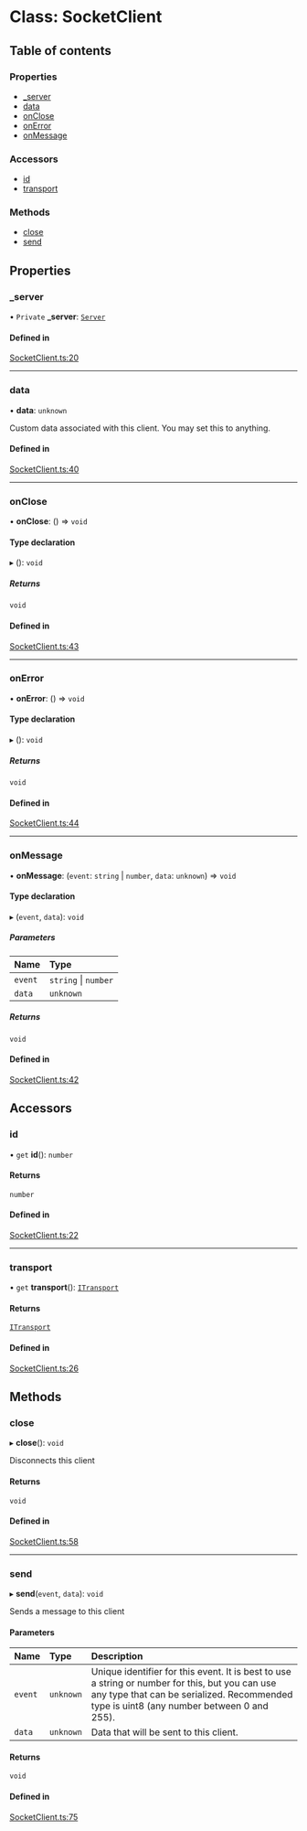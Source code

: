 # Class: SocketClient

## Table of contents

### Properties

- [\_server](SocketClient.md#_server)
- [data](SocketClient.md#data)
- [onClose](SocketClient.md#onclose)
- [onError](SocketClient.md#onerror)
- [onMessage](SocketClient.md#onmessage)

### Accessors

- [id](SocketClient.md#id)
- [transport](SocketClient.md#transport)

### Methods

- [close](SocketClient.md#close)
- [send](SocketClient.md#send)

## Properties

### \_server

• `Private` **\_server**: [`Server`](Server.md)

#### Defined in

[SocketClient.ts:20](https://github.com/tufcode/soketto-server/blob/1241b61/src/SocketClient.ts#L20)

___

### data

• **data**: `unknown`

Custom data associated with this client. You may set this to
anything.

#### Defined in

[SocketClient.ts:40](https://github.com/tufcode/soketto-server/blob/1241b61/src/SocketClient.ts#L40)

___

### onClose

• **onClose**: () => `void`

#### Type declaration

▸ (): `void`

##### Returns

`void`

#### Defined in

[SocketClient.ts:43](https://github.com/tufcode/soketto-server/blob/1241b61/src/SocketClient.ts#L43)

___

### onError

• **onError**: () => `void`

#### Type declaration

▸ (): `void`

##### Returns

`void`

#### Defined in

[SocketClient.ts:44](https://github.com/tufcode/soketto-server/blob/1241b61/src/SocketClient.ts#L44)

___

### onMessage

• **onMessage**: (`event`: `string` \| `number`, `data`: `unknown`) => `void`

#### Type declaration

▸ (`event`, `data`): `void`

##### Parameters

| Name | Type |
| :------ | :------ |
| `event` | `string` \| `number` |
| `data` | `unknown` |

##### Returns

`void`

#### Defined in

[SocketClient.ts:42](https://github.com/tufcode/soketto-server/blob/1241b61/src/SocketClient.ts#L42)

## Accessors

### id

• `get` **id**(): `number`

#### Returns

`number`

#### Defined in

[SocketClient.ts:22](https://github.com/tufcode/soketto-server/blob/1241b61/src/SocketClient.ts#L22)

___

### transport

• `get` **transport**(): [`ITransport`](../interfaces/ITransport.md)

#### Returns

[`ITransport`](../interfaces/ITransport.md)

#### Defined in

[SocketClient.ts:26](https://github.com/tufcode/soketto-server/blob/1241b61/src/SocketClient.ts#L26)

## Methods

### close

▸ **close**(): `void`

Disconnects this client

#### Returns

`void`

#### Defined in

[SocketClient.ts:58](https://github.com/tufcode/soketto-server/blob/1241b61/src/SocketClient.ts#L58)

___

### send

▸ **send**(`event`, `data`): `void`

Sends a message to this client

#### Parameters

| Name | Type | Description |
| :------ | :------ | :------ |
| `event` | `unknown` | Unique identifier for this event. It is best to use a string or number for this, but you can use any type that can be serialized. Recommended type is uint8 (any number between 0 and 255). |
| `data` | `unknown` | Data that will be sent to this client. |

#### Returns

`void`

#### Defined in

[SocketClient.ts:75](https://github.com/tufcode/soketto-server/blob/1241b61/src/SocketClient.ts#L75)
